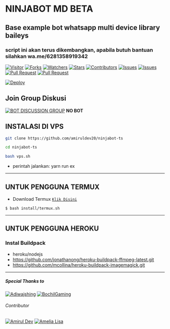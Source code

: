 # NINJABOT MD BETA
## Base example bot whatsapp multi device library baileys
### script ini akan terus dikembangkan, apabila butuh bantuan silahkan wa.me/6281358919342

<a href="https://visitor-badge.glitch.me/badge?page_id=amiruldev20/ninjabotmd"><img title="Visitor" src="https://visitor-badge.glitch.me/badge?page_id=amiruldev20/ninjabotmd"></a>
<a href="https://github.com/amiruldev20/ninjabotmd/network/members"><img title="Forks" src="https://img.shields.io/github/forks/amiruldev20/ninjabotmd?label=Forks&color=blue&style=flat-square"></a>
<a href="https://github.com/amiruldev20/ninjabotmd/watchers"><img title="Watchers" src="https://img.shields.io/github/watchers/amiruldev20/ninjabotmd?label=Watchers&color=green&style=flat-square"></a>
<a href="https://github.com/amiruldev20/ninjabotmd/stargazers"><img title="Stars" src="https://img.shields.io/github/stars/amiruldev20/ninjabotmd?label=Stars&color=yellow&style=flat-square"></a>
<a href="https://github.com/amiruldev20/ninjabot-ts/graphs/contributors"><img title="Contributors" src="https://img.shields.io/github/contributors/amiruldev20/ninjabot-ts?label=Contributors&color=blue&style=flat-square"></a>
<a href="https://github.com/amiruldev20/ninjabot-ts/issues"><img title="Issues" src="https://img.shields.io/github/issues/amiruldev20/ninjabot-ts?label=Issues&color=success&style=flat-square"></a>
<a href="https://github.com/Fokusdotid/bersama/issues?q=is%3Aissue+is%3Aclosed"><img title="Issues" src="https://img.shields.io/github/issues-closed/Fokusdotid/bersama?label=Issues&color=red&style=flat-square"></a>
<a href="https://github.com/Fokusdotid/bersama/pulls"><img title="Pull Request" src="https://img.shields.io/github/issues-pr/Fokusdotid/bersama?label=PullRequest&color=success&style=flat-square"></a>
<a href="https://github.com/Fokusdotid/bersama/pulls?q=is%3Apr+is%3Aclosed"><img title="Pull Request" src="https://img.shields.io/github/issues-pr-closed/Fokusdotid/bersama?label=PullRequest&color=red&style=flat-square"></a>


[![Deploy](https://www.herokucdn.com/deploy/button.svg)](https://heroku.com/deploy?template=https://github.com/amiruldev20/ninjabot-ts)
## Join Group Diskusi
[![BOT DISCUSSION GROUP](https://img.shields.io/badge/WhatsApp%20Group-25D366?style=for-the-badge&logo=whatsapp&logoColor=white)](https://chat.whatsapp.com/EDfrTs6MhuRLT0kIdpb848) 
**NO BOT**

## INSTALASI DI VPS

```bash
git clone https://github.com/amiruldev20/ninjabot-ts

cd ninjabot-ts

bash vps.sh
```
* perintah jalankan: yarn run ex
---------

## UNTUK PENGGUNA TERMUX

* Download Termux [`Klik Disini`](https://github.com/termux/termux-app/releases/download/v0.118.0/termux-app_v0.118.0+github-debug_universal.apk)

```
$ bash install/termux.sh
```
---------
## UNTUK PENGGUNA HEROKU

### Instal Buildpack
* heroku/nodejs
* https://github.com/jonathanong/heroku-buildpack-ffmpeg-latest.git
* https://github.com/mcollina/heroku-buildpack-imagemagick.git

---------

##### Special Thanks to
[![Adiwajshing](https://github.com/adiwajshing.png?size=100)](https://github.com/adiwajshing)
[![BochilGaming](https://github.com/BochilGaming.png?size=100)](https://github.com/BochilGaming)

###### Contributor
[![Amirul Dev](https://github.com/amiruldev20.png?size=100)](https://github.com/amiruldev20)
[![Amelia Lisa](https://github.com/Ameliascrf.png?size=100)](https://github.com/Ameliascrf)
